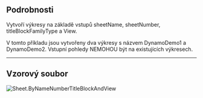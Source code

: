 ## Podrobnosti
Vytvoří výkresy na základě vstupů sheetName, sheetNumber, titleBlockFamilyType a View.

V tomto příkladu jsou vytvořeny dva výkresy s názvem DynamoDemo1 a DynamoDemo2. Vstupní pohledy NEMOHOU být na existujících výkresech.

___
## Vzorový soubor

![Sheet.ByNameNumberTitleBlockAndView](./Revit.Elements.Views.Sheet.ByNameNumberTitleBlockAndView_img.jpg)

